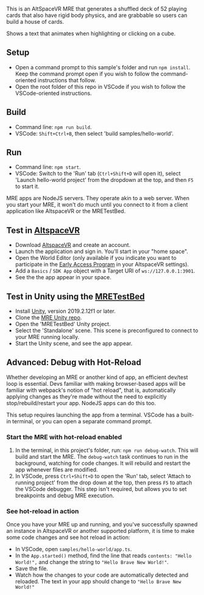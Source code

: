 This is an AltSpaceVR MRE that generates a shuffled deck of 52 playing cards that also have rigid body physics, and are grabbable so users can build a house of cards.

Shows a text that animates when highlighting or clicking on a cube.

## Setup

* Open a command prompt to this sample's folder and run `npm install`. Keep the command prompt open if you wish to follow the command-oriented instructions that follow.
* Open the root folder of this repo in VSCode if you wish to follow the VSCode-oriented instructions.

## Build

* Command line: `npm run build`.
* VSCode: `Shift+Ctrl+B`, then select 'build samples/hello-world'.

## Run

* Command line: `npm start`.
* VSCode: Switch to the 'Run' tab (`Ctrl+Shift+D` will open it), select 'Launch hello-world project' from the dropdown at the top, and then `F5` to start it.

MRE apps are NodeJS servers. They operate akin to a web server. When you start your MRE, it won't do much until you connect to it from a client application like AltspaceVR or the MRETestBed.

## Test in [AltspaceVR](https://altvr.com)

* Download [AltspaceVR](https://altvr.com) and create an account.
* Launch the application and sign in. You'll start in your "home space".
* Open the World Editor (only available if you indicate you want to participate in the [Early Access Program](https://altvr.com/early-access-program/) in your AltspaceVR settings).
* Add a `Basics` / `SDK App` object with a Target URI of `ws://127.0.0.1:3901`.
* See the the app appear in your space.

## Test in Unity using the [MRETestBed](https://www.github.com/mixed-reality-extension-sdk-samples)

* Install [Unity](https://unity3d.com/get-unity/download), version 2019.2.12f1 or later.
* Clone the [MRE Unity repo](https://github.com/microsoft/mixed-reality-extension-unity).
* Open the 'MRETestBed' Unity project.
* Select the 'Standalone' scene. This scene is preconfigured to connect to your MRE running locally.
* Start the Unity scene, and see the app appear.

## Advanced: Debug with Hot-Reload

Whether developing an MRE or another kind of app, an efficient dev/test loop is essential. Devs familiar with making browser-based apps will be familiar with webpack's notion of "hot reload", that is, automatically applying changes as they're made without the need to explicitly stop/rebuild/restart your app. NodeJS apps can do this too.

This setup requires launching the app from a terminal. VSCode has a built-in terminal, or you can open a separate command prompt.

### Start the MRE with hot-reload enabled

1. In the terminal, in this project's folder, run: `npm run debug-watch`. This will build and start the MRE. The `debug-watch` task continues to run in the background, watching for code changes. It will rebuild and restart the app whenever files are modified.
2. In VSCode, press `Ctrl+Shift+D` to open the 'Run' tab, select 'Attach to running project' from the drop down at the top, then press `F5` to attach the VSCode debugger. This step isn't required, but allows you to set breakpoints and debug MRE execution.

### See hot-reload in action

Once you have your MRE up and running, and you've successfully spawned an instance in AltspaceVR or another supported platform, it is time to make some code changes and see hot reload in action:

* In VSCode, open `samples/hello-world/app.ts`.
* In the `App.started()` method, find the line that reads `contents: "Hello World!",` and change the string to `"Hello Brave New World!"`.
* Save the file.
* Watch how the changes to your code are automatically detected and reloaded. The text in your app should change to `"Hello Brave New World!"`

